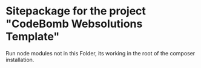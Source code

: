Sitepackage for the project "CodeBomb Websolutions Template"
==============================================================

Run node modules not in this Folder, its working in the root of the composer installation.